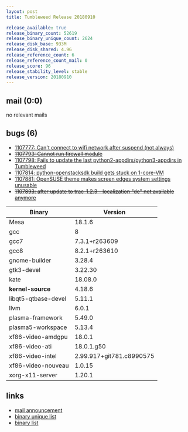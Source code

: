 ```yaml
---
layout: post
title: Tumbleweed Release 20180910

release_available: true
release_binary_count: 52619
release_binary_unique_count: 2624
release_disk_base: 933M
release_disk_shared: 4.9G
release_reference_count: 6
release_reference_count_mail: 0
release_score: 96
release_stability_level: stable
release_version: 20180910
---
```


## mail (0:0)

no relevant mails

## bugs (6)

<!--more-->

- [1107777: Can't connect to wifi network after suspend (not always)](https://bugzilla.opensuse.org/show_bug.cgi?id=1107777)
- ~~[1107793: Cannot run firewall module](https://bugzilla.opensuse.org/show_bug.cgi?id=1107793)~~
- [1107798: Fails to update the last python2-appdirs/python3-appdirs in Tumbleweed](https://bugzilla.opensuse.org/show_bug.cgi?id=1107798)
- [1107814: python-openstacksdk build gets stuck on 1-core-VM](https://bugzilla.opensuse.org/show_bug.cgi?id=1107814)
- [1107881: OpenSUSE theme makes screen edges system settings unusable](https://bugzilla.opensuse.org/show_bug.cgi?id=1107881)
- ~~[1107893: after update to trac-1.2.3 - localization "de" not available anymore](https://bugzilla.opensuse.org/show_bug.cgi?id=1107893)~~

Binary | Version
--- | ---
Mesa | 18.1.6
gcc | 8
gcc7 | 7.3.1+r263609
gcc8 | 8.2.1+r263610
gnome-builder | 3.28.4
gtk3-devel | 3.22.30
kate | 18.08.0
**kernel-source** | 4.18.6
libqt5-qtbase-devel | 5.11.1
llvm | 6.0.1
plasma-framework | 5.49.0
plasma5-workspace | 5.13.4
xf86-video-amdgpu | 18.0.1
xf86-video-ati | 18.0.1.g50
xf86-video-intel | 2.99.917+git781.c8990575
xf86-video-nouveau | 1.0.15
xorg-x11-server | 1.20.1

## links

- [mail announcement](https://lists.opensuse.org/opensuse-factory/2018-09/msg00049.html)
- [binary unique list](http://download.tumbleweed.boombatower.com/20180910/rpm.unique.list)
- [binary list](http://download.tumbleweed.boombatower.com/20180910/rpm.list)
